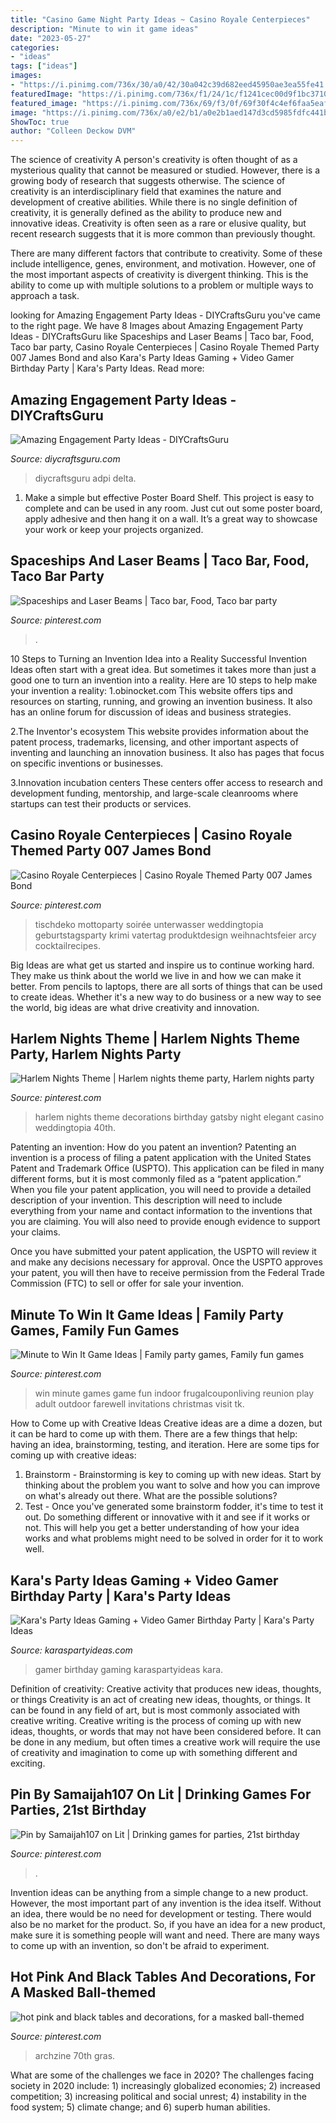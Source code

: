 ```yaml
---
title: "Casino Game Night Party Ideas ~ Casino Royale Centerpieces"
description: "Minute to win it game ideas"
date: "2023-05-27"
categories:
- "ideas"
tags: ["ideas"]
images:
- "https://i.pinimg.com/736x/30/a0/42/30a042c39d682eed45950ae3ea55fe41.jpg"
featuredImage: "https://i.pinimg.com/736x/f1/24/1c/f1241cec00d9f1bc3710f958d7fc5e2f.jpg"
featured_image: "https://i.pinimg.com/736x/69/f3/0f/69f30f4c4ef6faa5eaf0c1859073c9ca.jpg"
image: "https://i.pinimg.com/736x/a0/e2/b1/a0e2b1aed147d3cd5985fdfc441b41b1--harlem-nights-theme-party-decorations-gatsby-theme.jpg"
ShowToc: true
author: "Colleen Deckow DVM"
---
```



The science of creativity
A person's creativity is often thought of as a mysterious quality that cannot be measured or studied. However, there is a growing body of research that suggests otherwise. The science of creativity is an interdisciplinary field that examines the nature and development of creative abilities.
While there is no single definition of creativity, it is generally defined as the ability to produce new and innovative ideas. Creativity is often seen as a rare or elusive quality, but recent research suggests that it is more common than previously thought.

There are many different factors that contribute to creativity. Some of these include intelligence, genes, environment, and motivation. However, one of the most important aspects of creativity is divergent thinking. This is the ability to come up with multiple solutions to a problem or multiple ways to approach a task.

	

		
looking for Amazing Engagement Party Ideas - DIYCraftsGuru you've came to the right page. We have 8 Images about Amazing Engagement Party Ideas - DIYCraftsGuru like Spaceships and Laser Beams | Taco bar, Food, Taco bar party, Casino Royale Centerpieces | Casino Royale Themed Party 007 James Bond and also Kara&#039;s Party Ideas Gaming + Video Gamer Birthday Party | Kara&#039;s Party Ideas. Read more:
		
    
## Amazing Engagement Party Ideas - DIYCraftsGuru

<img loading=lazy src="https://www.diycraftsguru.com/wp-content/uploads/2016/03/05-Engagement-Party-Ideas.jpg" onerror="this.onerror=null;this.src='https://tse4.mm.bing.net/th?id=OIP.KcjEJxusAP24mLGI80y1KQHaLH&amp;pid=15.1';" alt="Amazing Engagement Party Ideas - DIYCraftsGuru">

_Source: diycraftsguru.com_

>diycraftsguru adpi delta. 

	

1. Make a simple but effective Poster Board Shelf. This project is easy to complete and can be used in any room. Just cut out some poster board, apply adhesive and then hang it on a wall. It’s a great way to showcase your work or keep your projects organized.

    
## Spaceships And Laser Beams | Taco Bar, Food, Taco Bar Party

<img loading=lazy src="https://i.pinimg.com/736x/30/a0/42/30a042c39d682eed45950ae3ea55fe41.jpg" onerror="this.onerror=null;this.src='https://tse2.mm.bing.net/th?id=OIP.CvihAI0ceF4Bx4y-BEExBgHaLF&amp;pid=15.1';" alt="Spaceships and Laser Beams | Taco bar, Food, Taco bar party">

_Source: pinterest.com_

>. 

	

10 Steps to Turning an Invention Idea into a Reality
Successful Invention Ideas often start with a great idea. But sometimes it takes more than just a good one to turn an invention into a reality. Here are 10 steps to help make your invention a reality:
1.obinocket.com This website offers tips and resources on starting, running, and growing an invention business. It also has an online forum for discussion of ideas and business strategies.

2.The Inventor's ecosystem This website provides information about the patent process, trademarks, licensing, and other important aspects of inventing and launching an innovation business. It also has pages that focus on specific inventions or businesses.

3.Innovation incubation centers These centers offer access to research and development funding, mentorship, and large-scale cleanrooms where startups can test their products or services.

    
## Casino Royale Centerpieces | Casino Royale Themed Party 007 James Bond

<img loading=lazy src="https://i.pinimg.com/736x/69/f3/0f/69f30f4c4ef6faa5eaf0c1859073c9ca.jpg" onerror="this.onerror=null;this.src='https://tse3.mm.bing.net/th?id=OIP.ycZyslksiWoKsazlQJCSDwHaJ5&amp;pid=15.1';" alt="Casino Royale Centerpieces | Casino Royale Themed Party 007 James Bond">

_Source: pinterest.com_

>tischdeko mottoparty soirée unterwasser weddingtopia geburtstagsparty krimi vatertag produktdesign weihnachtsfeier arcy cocktailrecipes. 

	

Big Ideas are what get us started and inspire us to continue working hard. They make us think about the world we live in and how we can make it better. From pencils to laptops, there are all sorts of things that can be used to create ideas. Whether it's a new way to do business or a new way to see the world, big ideas are what drive creativity and innovation.

    
## Harlem Nights Theme | Harlem Nights Theme Party, Harlem Nights Party

<img loading=lazy src="https://i.pinimg.com/736x/a0/e2/b1/a0e2b1aed147d3cd5985fdfc441b41b1--harlem-nights-theme-party-decorations-gatsby-theme.jpg" onerror="this.onerror=null;this.src='https://tse1.mm.bing.net/th?id=OIP.WDJuylGT6SVuVaB_F2uajgHaJ3&amp;pid=15.1';" alt="Harlem Nights Theme | Harlem nights theme party, Harlem nights party">

_Source: pinterest.com_

>harlem nights theme decorations birthday gatsby night elegant casino weddingtopia 40th. 

	

Patenting an invention: How do you patent an invention?
Patenting an invention is a process of filing a patent application with the United States Patent and Trademark Office (USPTO). This application can be filed in many different forms, but it is most commonly filed as a “patent application.”
When you file your patent application, you will need to provide a detailed description of your invention. This description will need to include everything from your name and contact information to the inventions that you are claiming. You will also need to provide enough evidence to support your claims.

Once you have submitted your patent application, the USPTO will review it and make any decisions necessary for approval. Once the USPTO approves your patent, you will then have to receive permission from the Federal Trade Commission (FTC) to sell or offer for sale your invention.

    
## Minute To Win It Game Ideas | Family Party Games, Family Fun Games

<img loading=lazy src="https://i.pinimg.com/736x/86/ba/0d/86ba0d9bc09a5a01947829df5b2ab29d.jpg" onerror="this.onerror=null;this.src='https://tse1.mm.bing.net/th?id=OIP.lZ26AgnboAKtsc2baRBxWAHaL2&amp;pid=15.1';" alt="Minute to Win It Game Ideas | Family party games, Family fun games">

_Source: pinterest.com_

>win minute games game fun indoor frugalcouponliving reunion play adult outdoor farewell invitations christmas visit tk. 

	

How to Come up with Creative Ideas
Creative ideas are a dime a dozen, but it can be hard to come up with them. There are a few things that help: having an idea, brainstorming, testing, and iteration. 
Here are some tips for coming up with creative ideas:

1. Brainstorm - Brainstorming is key to coming up with new ideas. Start by thinking about the problem you want to solve and how you can improve on what's already out there. What are the possible solutions? 
2. Test - Once you've generated some brainstorm fodder, it's time to test it out. Do something different or innovative with it and see if it works or not. This will help you get a better understanding of how your idea works and what problems might need to be solved in order for it to work well. 

    
## Kara&#039;s Party Ideas Gaming + Video Gamer Birthday Party | Kara&#039;s Party Ideas

<img loading=lazy src="https://karaspartyideas.com/wp-content/uploads/2017/03/Gaming-Video-Gamer-Birthday-Party-via-Karas-Party-Ideas-KarasPartyIdeas.com6_.jpeg" onerror="this.onerror=null;this.src='https://tse2.mm.bing.net/th?id=OIP.7q1-xi2d8DAC8gXlOLYsJgHaLK&amp;pid=15.1';" alt="Kara&#039;s Party Ideas Gaming + Video Gamer Birthday Party | Kara&#039;s Party Ideas">

_Source: karaspartyideas.com_

>gamer birthday gaming karaspartyideas kara. 

	

Definition of creativity: Creative activity that produces new ideas, thoughts, or things
Creativity is an act of creating new ideas, thoughts, or things. It can be found in any field of art, but is most commonly associated with creative writing. Creative writing is the process of coming up with new ideas, thoughts, or words that may not have been considered before. It can be done in any medium, but often times a creative work will require the use of creativity and imagination to come up with something different and exciting.

    
## Pin By Samaijah107 On Lit | Drinking Games For Parties, 21st Birthday

<img loading=lazy src="https://i.pinimg.com/736x/a8/bd/dd/a8bddde63af3d4246ac56795f1a10818.jpg" onerror="this.onerror=null;this.src='https://tse2.mm.bing.net/th?id=OIP.1BtRTpvOgK7rCnWPwXy-cQHaJ4&amp;pid=15.1';" alt="Pin by Samaijah107 on Lit | Drinking games for parties, 21st birthday">

_Source: pinterest.com_

>. 

	

Invention ideas can be anything from a simple change to a new product. However, the most important part of any invention is the idea itself. Without an idea, there would be no need for development or testing. There would also be no market for the product. So, if you have an idea for a new product, make sure it is something people will want and need. There are many ways to come up with an invention, so don't be afraid to experiment.

    
## Hot Pink And Black Tables And Decorations, For A Masked Ball-themed

<img loading=lazy src="https://i.pinimg.com/736x/f1/24/1c/f1241cec00d9f1bc3710f958d7fc5e2f.jpg" onerror="this.onerror=null;this.src='https://tse2.mm.bing.net/th?id=OIP.wmlQJJEqgipKTUwq8TYa9wHaJ3&amp;pid=15.1';" alt="hot pink and black tables and decorations, for a masked ball-themed">

_Source: pinterest.com_

>archzine 70th gras. 

	

What are some of the challenges we face in 2020?
The challenges facing society in 2020 include: 1) increasingly globalized economies; 2) increased competition; 3) increasing political and social unrest; 4) instability in the food system; 5) climate change; and 6) superb human abilities.

